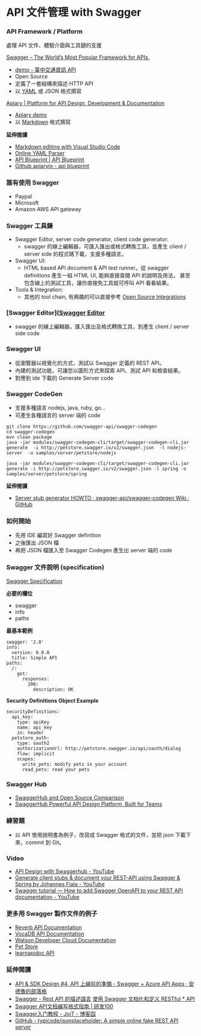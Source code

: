 # API 文件管理 with Swagger

### API Framework / Platform

處理 API 文件、體驗介面與工具鏈的支援

[Swagger – The World’s Most Popular Framework for APIs.](http://swagger.io/)
  * [demo - 臺中交通資訊 API](http://e-traffic.taichung.gov.tw/DataAPI/swagger/ui/index#/)
  * Open Source
  * 定義了一套結構來描述 HTTP API
  * 以 [YAML](https://zh.wikipedia.org/wiki/YAML) 或 JSON 格式撰寫

[Apiary | Platform for API Design, Development & Documentation](https://apiary.io/)
  * [Apiary demo](http://docs.pandurangpatil.apiary.io/#reference/user/user-collection/list-all-users?console=1)
  * 以 [Markdown](https://zh.wikipedia.org/wiki/Markdown) 格式撰寫

  <!--
  以臺中交通資訊API為例，哪些地方有改善的空間？
  版號管理
  參數風格不一致
  -->

**延伸閱讀**

* [Markdown editing with Visual Studio Code](https://code.visualstudio.com/Docs/languages/markdown)
* [Online YAML Parser](http://yaml-online-parser.appspot.com/)
* [API Blueprint | API Blueprint](https://apiblueprint.org/)
* [Github apiaryio - api blueprint](https://github.com/apiaryio/api-blueprint)

### 誰有使用 Swagger

* Paypal
* Microsoft
* Amazon AWS API gateway

### Swagger 工具鍊

<!-- * Swagger UI：Generate Client
* Swagger CodeGen：Generate Server Stub -->

* Swagger Editor, server code generator, client code generator:
  * swagger 的線上編輯器，可匯入匯出或格式轉換工具，並產生 client / server side 的程式碼下載，支援多種語言。
* Swagger UI:
  * HTML based API document & API test runner。從 swagger definitions 產生一組 HTML UI, 能夠直接查閱 API 的說明及用法， 甚至包含線上的測試工具，讓你直接免工具就可呼叫 API 看看結果。
* Tools & Integration:
  * 其他的 tool chain, 有興趣的可以直接參考 [Open Source Integrations](http://swagger.io/open-source-integrations/)

### [Swagger Editor]([Swagger Editor](http://editor.swagger.io/)

* swagger 的線上編輯器，匯入匯出及格式轉換工具，到產生 client / server side code

<!-- demo 使用方式，留 5 分鐘讓他們玩玩看 -->

### Swagger UI

* 從瀏覽器以視覺化的方式，測試以 Swagger 定義的 REST API。
* 內建的測試功能，可讓您以圖形方式來探索 API、測試 API 和檢查結果。
* 對應到 ide 下載的 Generate Server code

### Swagger CodeGen

* 支援多種語言 nodejs, java, ruby, go...
* 可產生各種語言的 server 端的 code

```
git clone https://github.com/swagger-api/swagger-codegen
cd swagger-codegen
mvn clean package
java -jar modules/swagger-codegen-cli/target/swagger-codegen-cli.jar generate  -i http://petstore.swagger.io/v2/swagger.json  -l nodejs-server  -o samples/server/petstore/nodejs
```

```
java -jar modules/swagger-codegen-cli/target/swagger-codegen-cli.jar generate -i http://petstore.swagger.io/v2/swagger.json -l spring -o samples/server/petstore/spring
```

<!-- demo generate 出來的 code -->

**延伸閱讀**

* [Server stub generator HOWTO · swagger-api/swagger-codegen Wiki · GitHub](https://github.com/swagger-api/swagger-codegen/wiki/Server-stub-generator-HOWTO#nodejs)

### 如何開始

* 先用 IDE 編寫好 Swagger definition
* 之後匯出 JSON 檔
* 再把 JSON 檔匯入至 Swagger Codegen 產生出 server 端的 code

### Swagger 文件說明 (specification)

[Swagger  Specification](http://swagger.io/specification/)

**必要的欄位**

* swagger
* info
* paths

**最基本範例**

```
swagger: '2.0'
info:
  version: 0.0.0
  title: Simple API
paths:
  /:
    get:
      responses:
        200:
          description: OK
```

**Security Definitions Object Example**

```
securityDefinitions:
  api_key:
    type: apiKey
    name: api_key
    in: header
  petstore_auth:
    type: oauth2
    authorizationUrl: http://petstore.swagger.io/api/oauth/dialog
    flow: implicit
    scopes:
      write_pets: modify pets in your account
      read_pets: read your pets
```


<!-- ### 好處 / 優點 -->

### Swagger Hub

* [SwaggerHub and Open Source Comparison](https://swaggerhub.com/swagger-open-source-comparison/)
* [SwaggerHub Powerful API Design Platform, Built for Teams](https://swaggerhub.com/)

### 練習題

* 以 API 使用說明書為例子，改寫成 Swagger 格式的文件，並把 json 下載下來，commit 到 Git。

### Video

* [API Design with Swaggerhub - YouTube](https://www.youtube.com/watch?v=G3FQc5hcV2U)
* [Generate client stubs & document your REST-API using Swagger & Spring by Johannes Fiala - YouTube](https://www.youtube.com/watch?v=43GhBbP--oI)
* [Swagger tutorial — How to add Swagger OpenAPI to your REST API documentation - YouTube](https://www.youtube.com/watch?v=wC5hxY0RItQ)

### 更多用 Swagger 製作文件的例子

* [Reverb API Documentation](https://reverb.com/swagger#!/accounts)
* [VocaDB API Documentation](http://vocadb.net/swagger/ui/index)
* [Watson Developer Cloud Documentation](http://www.ibm.com/smarterplanet/us/en/ibmwatson/developercloud/apis/)
* [Pet Store](http://petstore.swagger.io)
* [learnapidoc API](http://learnapidoc.com/swagger/)

### 延伸閱讀

* [API & SDK Design #4, API 上線前的準備 - Swagger + Azure API Apps · 安德魯的部落格](http://columns.chicken-house.net/2016/11/27/microservice6/)
* [Swagger - Rest API 的描述語言](https://zhuanlan.zhihu.com/p/21353795)
[使用 Swagger 文档化和定义 RESTful * API](http://www.ibm.com/developerworks/cn/web/wa-use-swagger-to-document-and-define-restful-apis/index.html)
* [Swagger API文档编写格式指南 | 研发100](http://120.26.63.93/topic/4/swagger-api%E6%96%87%E6%A1%A3%E7%BC%96%E5%86%99%E6%A0%BC%E5%BC%8F%E6%8C%87%E5%8D%97)
* [Swagger入门教程 - JoiT - 博客园](http://www.cnblogs.com/JoiT/p/6378086.html)
* [GitHub - typicode/jsonplaceholder: A simple online fake REST API server](https://github.com/typicode/jsonplaceholder)
